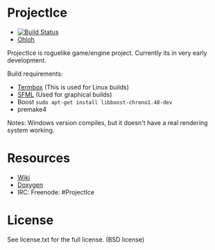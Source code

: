 ProjectIce
==========

* [![Build Status](https://travis-ci.org/LauriM/ProjectIce.png)](https://travis-ci.org/LauriM/ProjectIce)
* [Ohloh](https://www.ohloh.net/p/ProjectIce)

ProjectIce is roguelike game/engine project. Currently its in very early development.

Build requirements:

* [Termbox](https://github.com/nsf/termbox) (This is used for Linux builds)
* [SFML](http://www.sfml-dev.org/) (Used for graphical builds)
* Boost `sudo apt-get install libboost-chrono1.48-dev`
* premake4

Notes: Windows version compiles, but it doesn't have a real rendering system working.

Resources
=========

* [Wiki](https://github.com/LauriM/ProjectIce/wiki)
* [Doxygen](http://protoman.net/PROJECTICE/index.html)
* IRC: Freenode: #ProjectIce

License
=======

See license.txt for the full license. (BSD license)

